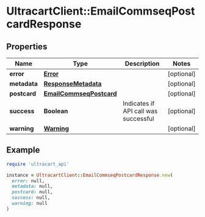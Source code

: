 # UltracartClient::EmailCommseqPostcardResponse

## Properties

| Name | Type | Description | Notes |
| ---- | ---- | ----------- | ----- |
| **error** | [**Error**](Error.md) |  | [optional] |
| **metadata** | [**ResponseMetadata**](ResponseMetadata.md) |  | [optional] |
| **postcard** | [**EmailCommseqPostcard**](EmailCommseqPostcard.md) |  | [optional] |
| **success** | **Boolean** | Indicates if API call was successful | [optional] |
| **warning** | [**Warning**](Warning.md) |  | [optional] |

## Example

```ruby
require 'ultracart_api'

instance = UltracartClient::EmailCommseqPostcardResponse.new(
  error: null,
  metadata: null,
  postcard: null,
  success: null,
  warning: null
)
```

